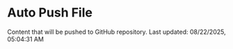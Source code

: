 # Auto Push File

Content that will be pushed to GitHub repository.
Last updated: 08/22/2025, 05:04:31 AM